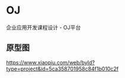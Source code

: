 # OJ
企业应用开发课程设计 - OJ平台
## 原型图
https://www.xiaopiu.com/web/byId?type=project&id=5ca358701958c84f1b010c2f
